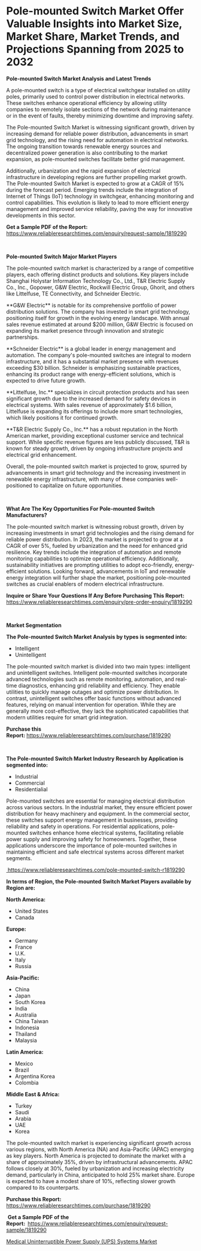<p><h1>Pole-mounted Switch Market Offer Valuable Insights into Market Size, Market Share, Market Trends, and Projections Spanning from 2025 to 2032</h1></p><p><strong>Pole-mounted Switch Market Analysis and Latest Trends</strong></p>
<p><p>A pole-mounted switch is a type of electrical switchgear installed on utility poles, primarily used to control power distribution in electrical networks. These switches enhance operational efficiency by allowing utility companies to remotely isolate sections of the network during maintenance or in the event of faults, thereby minimizing downtime and improving safety.</p><p>The Pole-mounted Switch Market is witnessing significant growth, driven by increasing demand for reliable power distribution, advancements in smart grid technology, and the rising need for automation in electrical networks. The ongoing transition towards renewable energy sources and decentralized power generation is also contributing to the market expansion, as pole-mounted switches facilitate better grid management.</p><p>Additionally, urbanization and the rapid expansion of electrical infrastructure in developing regions are further propelling market growth. The Pole-mounted Switch Market is expected to grow at a CAGR of 15% during the forecast period. Emerging trends include the integration of Internet of Things (IoT) technology in switchgear, enhancing monitoring and control capabilities. This evolution is likely to lead to more efficient energy management and improved service reliability, paving the way for innovative developments in this sector.</p></p>
<p><strong>Get a Sample PDF of the Report:&nbsp;</strong> <a href="https://www.reliableresearchtimes.com/enquiry/request-sample/1819290?utm_campaign=2141&utm_medium=2&utm_source=Github&utm_content=ia&utm_term=14022025&utm_id=pole-mounted-switch">https://www.reliableresearchtimes.com/enquiry/request-sample/1819290</a></p>
<p>&nbsp;</p>
<p><strong>Pole-mounted Switch Major Market Players</strong></p>
<p><p>The pole-mounted switch market is characterized by a range of competitive players, each offering distinct products and solutions. Key players include Shanghai Holystar Information Technology Co., Ltd., T&R Electric Supply Co., Inc., Gopower, G&W Electric, Rockwill Electric Group, Ghorit, and others like Littelfuse, TE Connectivity, and Schneider Electric.</p><p>**G&W Electric** is notable for its comprehensive portfolio of power distribution solutions. The company has invested in smart grid technology, positioning itself for growth in the evolving energy landscape. With annual sales revenue estimated at around $200 million, G&W Electric is focused on expanding its market presence through innovation and strategic partnerships.</p><p>**Schneider Electric** is a global leader in energy management and automation. The company's pole-mounted switches are integral to modern infrastructure, and it has a substantial market presence with revenues exceeding $30 billion. Schneider is emphasizing sustainable practices, enhancing its product range with energy-efficient solutions, which is expected to drive future growth.</p><p>**Littelfuse, Inc.** specializes in circuit protection products and has seen significant growth due to the increased demand for safety devices in electrical systems. With sales revenue of approximately $1.6 billion, Littelfuse is expanding its offerings to include more smart technologies, which likely positions it for continued growth.</p><p>**T&R Electric Supply Co., Inc.** has a robust reputation in the North American market, providing exceptional customer service and technical support. While specific revenue figures are less publicly discussed, T&R is known for steady growth, driven by ongoing infrastructure projects and electrical grid enhancement.</p><p>Overall, the pole-mounted switch market is projected to grow, spurred by advancements in smart grid technology and the increasing investment in renewable energy infrastructure, with many of these companies well-positioned to capitalize on future opportunities.</p></p>
<p>&nbsp;</p>
<p><strong>What Are The Key Opportunities For Pole-mounted Switch Manufacturers?</strong></p>
<p><p>The pole-mounted switch market is witnessing robust growth, driven by increasing investments in smart grid technologies and the rising demand for reliable power distribution. In 2023, the market is projected to grow at a CAGR of over 5%, fueled by urbanization and the need for enhanced grid resilience. Key trends include the integration of automation and remote monitoring capabilities to optimize operational efficiency. Additionally, sustainability initiatives are prompting utilities to adopt eco-friendly, energy-efficient solutions. Looking forward, advancements in IoT and renewable energy integration will further shape the market, positioning pole-mounted switches as crucial enablers of modern electrical infrastructure.</p></p>
<p><strong>Inquire or Share Your Questions If Any Before Purchasing This Report:</strong> <a href="https://www.reliableresearchtimes.com/enquiry/pre-order-enquiry/1819290?utm_campaign=2141&utm_medium=2&utm_source=Github&utm_content=ia&utm_term=14022025&utm_id=pole-mounted-switch">https://www.reliableresearchtimes.com/enquiry/pre-order-enquiry/1819290</a></p>
<p>&nbsp;</p>
<p><strong>Market Segmentation</strong></p>
<p><strong>The Pole-mounted Switch Market Analysis by types is segmented into:</strong></p>
<p><ul><li>Intelligent</li><li>Unintelligent</li></ul></p>
<p><p>The pole-mounted switch market is divided into two main types: intelligent and unintelligent switches. Intelligent pole-mounted switches incorporate advanced technologies such as remote monitoring, automation, and real-time diagnostics, enhancing grid reliability and efficiency. They enable utilities to quickly manage outages and optimize power distribution. In contrast, unintelligent switches offer basic functions without advanced features, relying on manual intervention for operation. While they are generally more cost-effective, they lack the sophisticated capabilities that modern utilities require for smart grid integration.</p></p>
<p><strong>Purchase this Report:&nbsp;</strong><a href="https://www.reliableresearchtimes.com/purchase/1819290?utm_campaign=2141&utm_medium=2&utm_source=Github&utm_content=ia&utm_term=14022025&utm_id=pole-mounted-switch">https://www.reliableresearchtimes.com/purchase/1819290</a></p>
<p>&nbsp;</p>
<p><strong>The Pole-mounted Switch Market Industry Research by Application is segmented into:</strong></p>
<p><ul><li>Industrial</li><li>Commercial</li><li>Residentialial</li></ul></p>
<p><p>Pole-mounted switches are essential for managing electrical distribution across various sectors. In the industrial market, they ensure efficient power distribution for heavy machinery and equipment. In the commercial sector, these switches support energy management in businesses, providing reliability and safety in operations. For residential applications, pole-mounted switches enhance home electrical systems, facilitating reliable power supply and improving safety for homeowners. Together, these applications underscore the importance of pole-mounted switches in maintaining efficient and safe electrical systems across different market segments.</p></p>
<p><a href="https://www.reliableresearchtimes.com/pole-mounted-switch-r1819290?utm_campaign=2141&utm_medium=2&utm_source=Github&utm_content=ia&utm_term=14022025&utm_id=pole-mounted-switch">&nbsp;https://www.reliableresearchtimes.com/pole-mounted-switch-r1819290</a></p>
<p><strong>In terms of Region, the Pole-mounted Switch Market Players available by Region are:</strong></p>
<p>
    <p> <strong> North America: </strong>
        <ul>
            <li>United States</li>
            <li>Canada</li>
        </ul>
        </p> 
    <p> <strong> Europe: </strong>
        <ul>
            <li>Germany</li>
            <li>France</li>
            <li>U.K.</li>
            <li>Italy</li>
            <li>Russia</li>
        </ul>
        </p> 
    <p> <strong> Asia-Pacific: </strong>
        <ul>
            <li>China</li>
            <li>Japan</li>
            <li>South Korea</li>
            <li>India</li>
            <li>Australia</li>
            <li>China Taiwan</li>
            <li>Indonesia</li>
            <li>Thailand</li>
            <li>Malaysia</li>
        </ul>
        </p> 
    <p> <strong> Latin America: </strong>
        <ul>
            <li>Mexico</li>
            <li>Brazil</li>
            <li>Argentina Korea</li>
            <li>Colombia</li>
        </ul>
        </p> 
    <p> <strong> Middle East & Africa: </strong>
        <ul>
            <li>Turkey</li>
            <li>Saudi</li>
            <li>Arabia</li>
            <li>UAE</li>
            <li>Korea</li>
        </ul>
    </p>
    </p>
<p><p>The pole-mounted switch market is experiencing significant growth across various regions, with North America (NA) and Asia-Pacific (APAC) emerging as key players. North America is projected to dominate the market with a share of approximately 35%, driven by infrastructural advancements. APAC follows closely at 30%, fueled by urbanization and increasing electricity demand, particularly in China, anticipated to hold 25% market share. Europe is expected to have a modest share of 10%, reflecting slower growth compared to its counterparts.</p></p>
<p><strong>Purchase this Report: </strong><a href="https://www.reliableresearchtimes.com/purchase/1819290?utm_campaign=2141&utm_medium=2&utm_source=Github&utm_content=ia&utm_term=14022025&utm_id=pole-mounted-switch">https://www.reliableresearchtimes.com/purchase/1819290</a></p>
<p>&nbsp;<strong>Get a Sample PDF of the Report:&nbsp;&nbsp;</strong><a href="https://www.reliableresearchtimes.com/enquiry/request-sample/1819290?utm_campaign=2141&utm_medium=2&utm_source=Github&utm_content=ia&utm_term=14022025&utm_id=pole-mounted-switch">https://www.reliableresearchtimes.com/enquiry/request-sample/1819290</a></p>
<p><strong></strong></p>
<p><p><a href="https://github.com/sca704osol/Market-Research-Report-List-1/blob/main/medical-uninterruptible-power-supply-ups-systems-market.md?utm_campaign=2141&utm_medium=2&utm_source=Github&utm_content=ia&utm_term=14022025&utm_id=pole-mounted-switch">Medical Uninterruptible Power Supply (UPS) Systems Market</a></p></p>